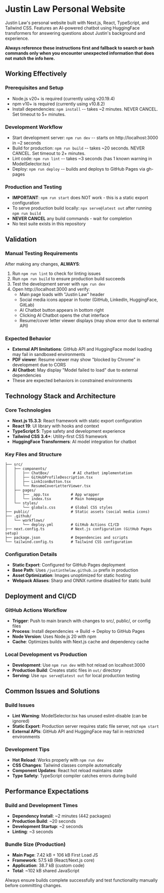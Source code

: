 # Justin Law Personal Website

Justin Law's personal website built with Next.js, React, TypeScript, and Tailwind CSS. Features an AI-powered chatbot using HuggingFace transformers for answering questions about Justin's background and experience.

**Always reference these instructions first and fallback to search or bash commands only when you encounter unexpected information that does not match the info here.**

## Working Effectively

### Prerequisites and Setup
- Node.js v20+ is required (currently using v20.19.4)
- npm v10+ is required (currently using v10.8.2)
- Install dependencies: `npm install` -- takes ~2 minutes. NEVER CANCEL. Set timeout to 5+ minutes.

### Development Workflow
- Start development server: `npm run dev` -- starts on http://localhost:3000 in ~2 seconds
- Build for production: `npm run build` -- takes ~20 seconds. NEVER CANCEL. Set timeout to 2+ minutes.
- Lint code: `npm run lint` -- takes ~3 seconds (has 1 known warning in ModelSelector.tsx)
- Deploy: `npm run deploy` -- builds and deploys to GitHub Pages via gh-pages

### Production and Testing
- **IMPORTANT**: `npm run start` does NOT work - this is a static export configuration
- To serve production build locally: `npx serve@latest out` after running `npm run build`
- **NEVER CANCEL** any build commands - wait for completion
- No test suite exists in this repository

## Validation

### Manual Testing Requirements
After making any changes, **ALWAYS**:
1. Run `npm run lint` to check for linting issues
2. Run `npm run build` to ensure production build succeeds
3. Test the development server with `npm run dev`
4. Open http://localhost:3000 and verify:
   - Main page loads with "Justin Law" header
   - Social media icons appear in footer (GitHub, LinkedIn, HuggingFace, GitLab)
   - AI Chatbot button appears in bottom right
   - Clicking AI Chatbot opens the chat interface
   - Resume/cover letter viewer displays (may show error due to external API)

### Expected Behavior
- **External API limitations**: GitHub API and HuggingFace model loading may fail in sandboxed environments
- **PDF viewer**: Resume viewer may show "blocked by Chrome" in development due to CORS
- **AI Chatbot**: May display "Model failed to load" due to external dependencies
- These are expected behaviors in constrained environments

## Technology Stack and Architecture

### Core Technologies
- **Next.js 15.3.3**: React framework with static export configuration
- **React 19**: UI library with hooks and context
- **TypeScript 5**: Type safety and development experience
- **Tailwind CSS 3.4+**: Utility-first CSS framework
- **HuggingFace Transformers**: AI model integration for chatbot

### Key Files and Structure
```
├── src/
│   ├── components/
│   │   ├── ChatBox/           # AI chatbot implementation
│   │   ├── GitHubProfileDescription.tsx
│   │   ├── LinkIconButton.tsx
│   │   └── ResumeCoverLetterViewer.tsx
│   ├── pages/
│   │   ├── _app.tsx          # App wrapper
│   │   └── index.tsx         # Main homepage
│   └── styles/
│       └── globals.css       # Global CSS styles
├── public/                   # Static assets (social media icons)
├── .github/
│   └── workflows/
│       └── deploy.yml        # GitHub Actions CI/CD
├── next.config.ts            # Next.js configuration (GitHub Pages setup)
├── package.json              # Dependencies and scripts
└── tailwind.config.ts        # Tailwind CSS configuration
```

### Configuration Details
- **Static Export**: Configured for GitHub Pages deployment
- **Base Path**: Uses `/justinthelaw.github.io` prefix in production
- **Asset Optimization**: Images unoptimized for static hosting
- **Webpack Aliases**: Sharp and ONNX runtime disabled for static build

## Deployment and CI/CD

### GitHub Actions Workflow
- **Trigger**: Push to main branch with changes to src/, public/, or config files
- **Process**: Install dependencies → Build → Deploy to GitHub Pages
- **Node Version**: Uses Node.js 20 with npm
- **Cache**: Optimizes builds with Next.js cache and dependency cache

### Local Development vs Production
- **Development**: Use `npm run dev` with hot reload on localhost:3000
- **Production Build**: Creates static files in `out/` directory
- **Serving**: Use `npx serve@latest out` for local production testing

## Common Issues and Solutions

### Build Issues
- **Lint Warning**: ModelSelector.tsx has unused eslint-disable (can be ignored)
- **Static Export**: Production server requires static file server, not `npm start`
- **External APIs**: GitHub API and HuggingFace may fail in restricted environments

### Development Tips
- **Hot Reload**: Works properly with `npm run dev`
- **CSS Changes**: Tailwind classes compile automatically
- **Component Updates**: React hot reload maintains state
- **Type Safety**: TypeScript compiler catches errors during build

## Performance Expectations

### Build and Development Times
- **Dependency Install**: ~2 minutes (442 packages)
- **Production Build**: ~20 seconds
- **Development Startup**: ~2 seconds
- **Linting**: ~3 seconds

### Bundle Size (Production)
- **Main Page**: 7.42 kB + 106 kB First Load JS
- **Framework**: 57.5 kB (React/Next.js core)
- **Application**: 38.7 kB (custom code)
- **Total**: ~102 kB shared JavaScript

Always ensure builds complete successfully and test functionality manually before committing changes.